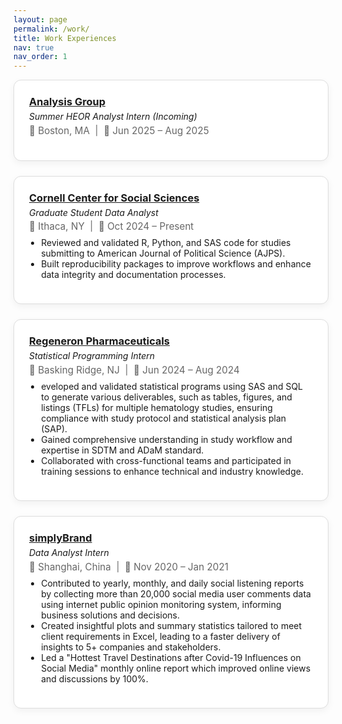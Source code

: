 ```yaml
---
layout: page
permalink: /work/
title: Work Experiences
nav: true
nav_order: 1
---
```


<style>
.experience-card {
  border: 1px solid #ddd;
  border-radius: 12px;
  padding: 1.5rem;
  margin-bottom: 1.5rem;
  box-shadow: 0 4px 12px rgba(0,0,0,0.05);
  background-color: white;
}

.experience-header {
  display: flex;
  flex-direction: column;
  gap: 0.3rem;
}

.experience-header h3 {
  margin: 0;
}

.experience-meta {
  font-size: 0.95rem;
  color: #666;
}

.experience-body ul {
  padding-left: 1.2rem;
  margin-top: 0.5rem;
}
</style>

<div class="experience-card">
  <div class="experience-header">
    <h3><a href="https://www.analysisgroup.com/" target="_blank"> Analysis Group </a></h3>
    <em>Summer HEOR Analyst Intern (Incoming)</em>
    <div class="experience-meta">📍 Boston, MA &nbsp;|&nbsp; 📅 Jun 2025 – Aug 2025</div>
  </div>
  <div class="experience-body">
    <ul>
    </ul>
  </div>
</div>

<div class="experience-card">
  <div class="experience-header">
    <h3><a href="https://socialsciences.cornell.edu/" target="_blank"> Cornell Center for Social Sciences</a></h3>
    <em>Graduate Student Data Analyst</em>
    <div class="experience-meta">📍 Ithaca, NY &nbsp;|&nbsp; 📅 Oct 2024 – Present</div>
  </div>
  <div class="experience-body">
    <ul>
      <li>Reviewed and validated R, Python, and SAS code for studies submitting to American Journal of Political Science (AJPS).</li>
      <li>Built reproducibility packages to improve workflows and enhance data integrity and documentation processes.</li>
    </ul>
  </div>
</div>

<div class="experience-card">
  <div class="experience-header">
    <h3><a href="https://www.regeneron.com/" target="_blank"> Regeneron Pharmaceuticals</a></h3>
    <em>Statistical Programming Intern</em>
    <div class="experience-meta">📍 Basking Ridge, NJ &nbsp;|&nbsp; 📅 Jun 2024 – Aug 2024</div>
  </div>
  <div class="experience-body">
    <ul>
      <li>eveloped and validated statistical programs using SAS and SQL to generate various deliverables, such as tables, figures, and listings (TFLs) for multiple hematology studies, ensuring compliance with study protocol and statistical analysis plan (SAP).</li>
      <li>Gained comprehensive understanding in study workflow and expertise in SDTM and ADaM standard.</li>
      <li>Collaborated with cross-functional teams and participated in training sessions to enhance technical and industry knowledge.</li>
    </ul>
  </div>
</div>

<div class="experience-card">
  <div class="experience-header">
    <h3><a href="https://www.simplybrand.com/" target="_blank"> simplyBrand </a></h3>
    <em>Data Analyst Intern</em>
    <div class="experience-meta">📍 Shanghai, China &nbsp;|&nbsp; 📅 Nov 2020 – Jan 2021</div>
  </div>
  <div class="experience-body">
    <ul>
      <li>Contributed to yearly, monthly, and daily social listening reports by collecting more than 20,000 social media user comments data using internet public opinion monitoring system, informing business solutions and decisions.</li>
      <li>Created insightful plots and summary statistics tailored to meet client requirements in Excel, leading to a faster delivery of insights to 5+ companies and stakeholders.</li>
      <li>Led a "Hottest Travel Destinations after Covid-19 Influences on Social Media" monthly online report which improved online views and discussions by 100%.</li>
    </ul>
  </div>
</div>
